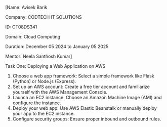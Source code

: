 [Name: Avisek Barik

Company: CODTECH IT SOLUTIONS

ID: CT08DS341

Domain: Cloud Computing

Duration: December 05 2024 to January 05 2025

Mentor: Neela Santhosh Kumar]



Task One: Deploying a Web Application on AWS

1. Choose a web app framework: Select a simple framework like Flask (Python) or Node.js (Express).
2. Set up an AWS account: Create a free tier account and familiarize yourself with the AWS Management Console.
3. Launch an EC2 instance: Choose an Amazon Machine Image (AMI) and configure the instance.
4. Deploy your web app: Use AWS Elastic Beanstalk or manually deploy your app to the EC2 instance.
5. Configure security groups: Ensure proper inbound and outbound rules.
